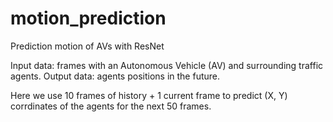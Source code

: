 # motion_prediction
Prediction motion of AVs with ResNet

Input data: frames with an Autonomous Vehicle (AV) and surrounding traffic agents.
Output data: agents positions in the future.

Here we use 10 frames of history + 1 current frame to predict (X, Y) corrdinates of the agents for the next 50 frames.
